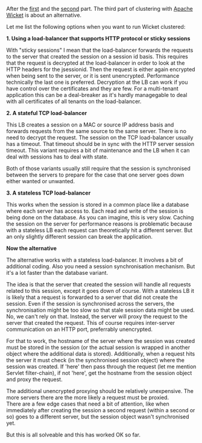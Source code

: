 After the <a href="/blog/Wicket+UI+in+the+Cluster+-+know+how+and+lessons+learned" class="link">first</a> and the <a href="/blog/Wicket+UI+in+the+cluster+-+reflection" class="link">second</a> part.
The third part of clustering with <a href="https://wicket.apache.org" class="link">Apache Wicket</a> is about an alternative.

Let me list the following options when you want to run Wicket clustered:

**1. Using a load-balancer that supports HTTP protocol or sticky sessions**

With "sticky sessions" I mean that the load-balancer forwards the requests to the server that created the session on a session id basis. This requires that the request is decrypted at the load-balancer in order to look at the HTTP headers for the jsessionid. Then the request is either again encrypted when being sent to the server, or it is sent unencrypted. Performance technically the last one is preferred. Decryption at the LB can work if you have control over the certificates and they are few. For a multi-tenant application this can be a deal-breaker as it's hardly managegable to deal with all certificates of all tenants on the load-balancer.

**2. A stateful TCP load-balancer**

This LB creates a session on a MAC or source IP address basis and forwards requests from the same source to the same server. There is no need to decrypt the request. The session on the TCP load-balancer usually has a timeout. That timeout should be in sync with the HTTP server session timeout. This variant requires a bit of maintenance and the LB when it can deal with sessions has to deal with state.

Both of those variants usually still require that the session is synchronised between the servers to prepare for the case that one server goes down either wanted or unwanted.

**3. A stateless TCP load-balancer**

This works when the session is stored in a common place like a database where each server has access to.
Each read and write of the session is being done on the database. As you can imagine, this is very slow. Caching the session on the server for performance reasons is problematic because with a stateless LB each request can theoretically hit a different server. But an only slightly different session can break the application.


**Now the alternative**

The alternative works with a stateless load-balancer. It involves a bit of additional coding. Also you need a session synchronisation mechanism. But it's a lot faster than the database variant.

The idea is that the server that created the session will handle all requests related to this session, except it goes down of course. With a stateless LB it is likely that a request is forwarded to a server that did not create the session. Even if the session is synchronised across the servers, the synchronisation might be too slow so that stale session data might be used. No, we can't rely on that. Instead, the server will proxy the request to the server that created the request. This of course requires inter-server communication on an HTTP port, preferrably unencrypted.

For that to work, the hostname of the server where the session was created must be stored in the session (or the actual session is wrapped in another object where the additional data is stored). Additionally, when a request hits the server it must check (in the synchronised session object) where the session was created. If 'here' then pass through the request (let me mention Servlet filter-chain), if not 'here', get the hostname from the session object and proxy the request.

The additional unencrypted proxying should be relatively unexpensive. The more servers there are the more likely a request must be proxied.  
There are a few edge cases that need a bit of attention, like when immediately after creating the session a second request (within a second or so) goes to a different server, but the session object wasn't synchronised yet.

But this is all solveable and this has worked OK so far.